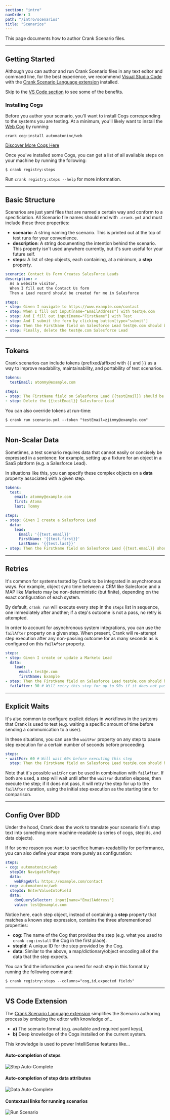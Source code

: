 ```yaml
---
section: "intro"
navOrder: 3
path: "/intro/scenarios"
title: "Scenarios"
---
```


This page documents how to author Crank Scenario files.

---

## Getting Started

Although you can author and run Crank Scenario files in any text editor and
command line, for the best experience, we recommend [Visual Studio Code][vscode]
with the [Crank Scenario Language extension][vscode-extension] installed.

Skip to the [VS Code section](#vs-code-extension) to see some of the benefits.

### Installing Cogs

Before you author your scenario, you'll want to install Cogs corresponding to
the systems you are testing. At a minimum, you'll likely want to install the
[Web Cog][web-cog] by running:

```shell-session
crank cog:install automatoninc/web
```

<a class="btn btn-secondary" role="button" href="/discover-cogs">Discover More Cogs Here</a>

Once you've installed some Cogs, you can get a list of all available steps on
your machine by running the following:

```shell-session
$ crank registry:steps
```

Run `crank registry:steps --help` for more information.

---

## Basic Structure

Scenarios are just yaml files that are named a certain way and conform to a
specificiation. All Scenario file names should end with `.crank.yml` and must
include these three properties:

- **scenario**: A string naming the scenario. This is printed out at the top of
  test runs for your convenience.
- **description**: A string documenting the intention behind the scenario. This
  property isn't used anywhere currently, but it's sure useful for your future
  self.
- **steps**: A list of step objects, each containing, at a minimum, a **step**
  property.

```yaml
scenario: Contact Us Form Creates SalesForce Leads
description: >
  As a website visitor,
  When I fill out the Contact Us form
  Then a Lead record should be created for me in Salesforce

steps:
- step: Given I navigate to https://www.example.com/contact
- step: When I fill out input[name="EmailAddress"] with test@e.com
- step: And I fill out input[name="FirstName"] with Test
- step: And I submit the form by clicking button[type="submit"]
- step: Then the FirstName field on Salesforce Lead test@e.com should be Test
- step: Finally, delete the test@e.com Salesforce Lead
```

---

## Tokens

Crank scenarios can include tokens (prefixed/affixed with `{{` and `}}` as a
way to improve readability, maintainability, and portability of test scenarios.

```yaml
tokens:
  testEmail: atommy@example.com

steps:
- step: The FirstName field on Salesforce Lead {{testEmail}} should be Test
- step: Delete the {{testEmail}} Salesforce Lead
```

You can also override tokens at run-time:

```shell-session
$ crank run scenario.yml --token "testEmail=zjimmy@example.com"
```

---

## Non-Scalar Data

Sometimes, a test scenario requires data that cannot easily or concisely be
expressed in a sentence: for example, setting up a fixture for an object in a
SaaS platform (e.g. a Salesforce Lead).

In situations like this, you can specify these complex objects on a **data**
property associated with a given step.

```yaml
tokens:
  test:
    email: atommy@example.com
    first: Atoma
    last: Tommy

steps:
- step: Given I create a Salesforce Lead
  data:
    lead:
      Email: '{{test.email}}'
      FirstName: '{{test.first}}'
      LastName: '{{test.last}}'
- step: Then the FirstName field on Salesforce Lead {{test.email}} should be {{test.first}}
```

---

## Retries

It's common for systems tested by Crank to be integrated in asynchronous ways.
For example, object sync time between a CRM like Salesforce and a MAP like
Marketo may be non-deterministic (but finite), depending on the exact
configuration of each system.

By default, `crank run` will execute every step in the `steps` list in
sequence, one immediately after another; if a step's outcome is not a pass,
no retry is attempted.

In order to account for asynchronous system integrations, you can use the
`failAfter` property on a given step. When present, Crank will re-attempt step
execution after any non-passing outcome for as many seconds as is configured on
this `failAfter` property.

```yaml
steps:
- step: Given I create or update a Marketo Lead
  data:
    lead:
      email: test@e.com
      firstName: Example
- step: Then the FirstName field on Salesforce Lead test@e.com should be Example
  failAfter: 90 # Will retry this step for up to 90s if it does not pass
```

---

## Explicit Waits

It's also common to configure explicit delays in workflows in the systems that
Crank is used to test (e.g. waiting a specific amount of time before sending a
communication to a user).

In these situations, you can use the `waitFor` property on any step to pause
step execution for a certain number of seconds before proceeding.

```yaml
steps:
- waitFor: 60 # Will wait 60s before executing this step
  step: Then the FirstName field on Salesforce Lead test@e.com should be Example
```

Note that it's possible `waitFor` can be used in combination with `failAfter`.
If both are used, a step will wait until after the `waitFor` duration elapses,
then execute the step; if it does not pass, it will retry the step for up to
the `failAfter` duration, using the initial step execution as the starting time
for comparison.

---

## Config Over BDD

Under the hood, Crank does the work to translate your scenario file's step
text into something more machine-readable (a series of cogs, stepIds, and data
objects).

If for some reason you want to sacrifice human-readability for performance, you
can also define your steps more purely as configuration:

```yaml
steps:
- cog: automatoninc/web
  stepId: NavigateToPage
  data:
    webPageUrl: https://example.com/contact
- cog: automatoninc/web
  stepId: EnterValueIntoField
  data:
    domQuerySelector: input[name="EmailAddress"]
    value: test@example.com
```

Notice here, each step object, instead of containing a **step** property that
matches a known step expression, contains the three aforementioned properties:

- **cog**: The name of the Cog that provides the step (e.g. what you used to
  `crank cog:install` the Cog in the first place).
- **stepId**: A unique ID for the step provided by the Cog.
- **data**: Similar to the above, a map/dictionary/object encoding all of the
  data that the step expects.

You can find the information you need for each step in this format by running
the following command:

```shell-session
$ crank registry:steps --columns="cog,id,expected fields"
```

---

## VS Code Extension

The [Crank Scenario Language extension][vscode-extension] simplifies the
Scenario authoring process by embuing the editor with knowledge of...

- **a)** The scenario format (e.g. available and required yaml keys),
- **b)** Deep knowledge of the Cogs installed on the current system.

This knowledge is used to power IntelliSense features like...

#### Auto-completion of steps
![Step Auto-Complete](/img/intro/step-intellisense.gif)

#### Auto-completion of step data attributes
![Data Auto-Complete](/img/intro/data-intellisense.gif)

#### Contextual links for running scenarios
![Run Scenario](/img/intro/run-scenario.gif)


[vscode]: https://code.visualstudio.com/download
[vscode-extension]: https://marketplace.visualstudio.com/items?itemName=run-crank.crank-scenario-language
[web-cog]: https://github.com/run-crank/cog-web
